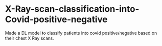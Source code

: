 # X-Ray-scan-classification-into-Covid-positive-negative
Made a DL model to classify patients into covid positive/negative based on their chest X Ray scans.
